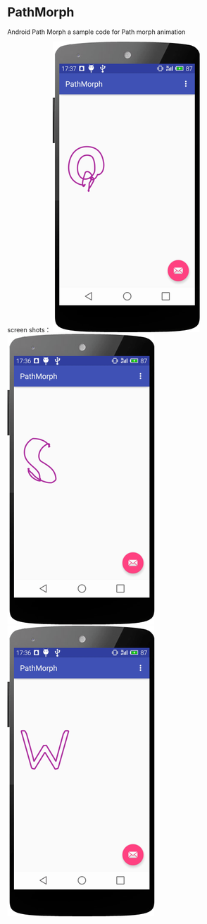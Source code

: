 # PathMorph
Android Path Morph
a sample code for Path morph animation

screen shots：
![Aaron Swartz](https://github.com/Fukienren/PathMorph/blob/master/screenshot/2015111705.png)
![Aaron Swartz](https://github.com/Fukienren/PathMorph/blob/master/screenshot/2015111701.png)
![Aaron Swartz](https://github.com/Fukienren/PathMorph/blob/master/screenshot/2015111702.png)

